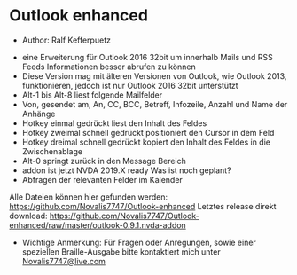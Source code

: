 # Outlook enhanced #

* Author: Ralf Kefferpuetz

- eine Erweiterung für Outlook 2016 32bit um innerhalb Mails und RSS Feeds Informationen besser abrufen zu können
- Diese Version mag mit älteren Versionen von Outlook, wie Outlook 2013, funktionieren, jedoch ist nur Outlook 2016 32bit unterstützt
- Alt-1 bis Alt-8 liest folgende Mailfelder
- Von, gesendet am, An, CC, BCC, Betreff, Infozeile, Anzahl und Name der Anhänge
- Hotkey einmal gedrückt liest den Inhalt des Feldes
- Hotkey zweimal schnell gedrückt positioniert den Cursor in dem Feld
- Hotkey dreimal schnell gedrückt kopiert den Inhalt des Feldes in die Zwischenablage
- Alt-0 springt zurück in den Message Bereich
- addon ist jetzt NVDA 2019.X ready
Was ist noch geplant?
- Abfragen der relevanten Felder im Kalender

Alle Dateien können hier gefunden werden:
https://github.com/Novalis7747/Outlook-enhanced
Letztes release direkt download:
https://github.com/Novalis7747/Outlook-enhanced/raw/master/outlook-0.9.1.nvda-addon

* Wichtige Anmerkung: Für Fragen oder Anregungen, sowie einer speziellen Braille-Ausgabe bitte kontaktiert mich unter Novalis7747@live.com
